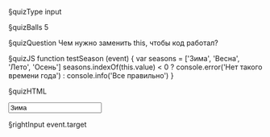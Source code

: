 §quizType
input

§quizBalls
5

§quizQuestion
Чем нужно заменить this, чтобы код работал?


§quizJS
function testSeason (event) {
  var seasons = ['Зима', 'Весна', 'Лето', 'Осень']
  seasons.indexOf(this.value) < 0
    ? console.error('Нет такого времени года')
    : console.info('Все правильно')
}

§quizHTML
<body>
  <input
    onchange = 'testSeason(event)'
    value = 'Зима'
  />
</body>

§rightInput
event.target
